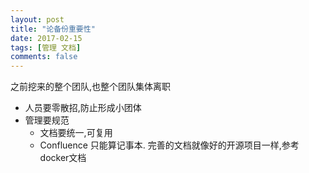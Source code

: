 ```yaml
---
layout: post
title: "论备份重要性"
date: 2017-02-15
tags: [管理 文档]
comments: false
---
```


之前挖来的整个团队,也整个团队集体离职

* 人员要零散招,防止形成小团体
* 管理要规范
    * 文档要统一,可复用
    * Confluence 只能算记事本. 完善的文档就像好的开源项目一样,参考docker文档